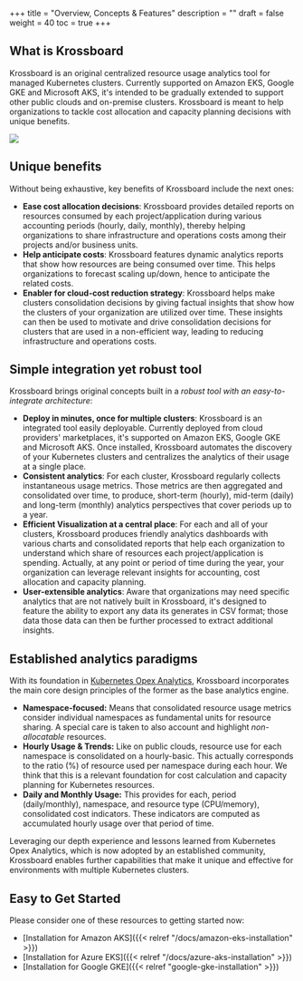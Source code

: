 +++
title = "Overview, Concepts & Features"
description = ""
draft = false
weight = 40
toc = true 
+++


## What is Krossboard
Krossboard is an original centralized resource usage analytics tool for managed Kubernetes clusters. Currently supported on Amazon EKS, Google GKE and Microsoft AKS, it's intended to be gradually extended to support other public clouds and on-premise clusters. Krossboard is meant to help organizations to tackle cost allocation and capacity planning decisions with unique benefits.

![](/images/docs/krossboard-architecture-overview.png)

## Unique benefits
Without being exhaustive, key benefits of Krossboard include the next ones:

* **Ease cost allocation decisions**: Krossboard provides detailed reports on resources consumed by each project/application during various accounting periods (hourly, daily, monthly), thereby helping organizations to share infrastructure and operations costs among their projects and/or business units.
* **Help anticipate costs**: Krossboard features dynamic analytics reports that show how resources are being consumed over time. This helps organizations to forecast scaling up/down, hence to anticipate the related costs.
* **Enabler for cloud-cost reduction strategy**: Krossboard helps make clusters consolidation decisions by giving factual insights that show how the clusters of your organization are utilized over time. These insights can then be used to motivate and drive consolidation decisions for clusters that are used in a non-efficient way, leading to reducing infrastructure and operations costs.

## Simple integration yet robust tool
Krossboard brings original concepts built in a *robust tool with an easy-to-integrate architecture*:

* **Deploy in minutes, once for multiple clusters**: 
    Krossboard is an integrated tool easily deployable. Currently deployed from cloud providers' marketplaces, it's supported on Amazon EKS, Google GKE and Microsoft AKS. Once installed, Krossboard automates the discovery of your Kubernetes clusters and centralizes the analytics of their usage at a single place.
* **Consistent analytics**: 
    For each cluster, Krossboard regularly collects instantaneous usage metrics. Those metrics are then aggregated and consolidated over time, to produce, short-term (hourly), mid-term (daily) and long-term (monthly) analytics perspectives that cover periods up to a year.
* **Efficient Visualization at a central place**: 
    For each and all of your clusters, Krossboard produces friendly analytics dashboards with various charts and consolidated reports that help each organization to understand which share of resources each project/application is spending. Actually, at any point or period of time during the year, your organization can leverage relevant insights for accounting, cost allocation and capacity planning.
* **User-extensible analytics**: Aware that organizations may need specific analytics that are not natively built in Krossboard, it's designed to feature the ability to export any data its generates in CSV format; those data those data can then be further processed to extract additional insights.

## Established analytics paradigms
With its foundation in [Kubernetes Opex Analytics](https://github.com/rchakode/kube-opex-analytics), Krossboard incorporates the main core design principles of the former as the base analytics engine. 

* **Namespace-focused:**
    Means that consolidated resource usage metrics consider individual namespaces as fundamental units for resource sharing. A special care is taken to also account and highlight *non-allocatable* resources.
* **Hourly Usage & Trends:** 
    Like on public clouds, resource use for each namespace is consolidated on a hourly-basic. This actually corresponds to the ratio (%) of resource used per namespace during each hour. We think that this is a relevant foundation for cost calculation and capacity planning for Kubernetes resources.
* **Daily and Monthly Usage:** 
    This provides for each, period (daily/monthly), namespace, and resource type (CPU/memory), consolidated cost indicators. These indicators are computed as accumulated hourly usage over that period of time.

Leveraging our depth experience and lessons learned from Kubernetes Opex Analytics, which is now adopted by an established community, Krossboard enables further capabilities that make it unique and effective for environments with multiple Kubernetes clusters.


## Easy to Get Started
Please consider one of these resources to getting started now:

* [Installation for Amazon AKS]({{< relref "/docs/amazon-eks-installation" >}})
* [Installation for Azure EKS]({{< relref "/docs/azure-aks-installation" >}})
* [Installation for Google GKE]({{< relref "google-gke-installation" >}})

